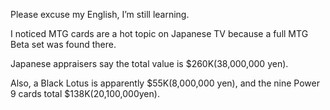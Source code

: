 Please excuse my English, I’m still learning.

I noticed MTG cards are a hot topic on Japanese TV because a full MTG Beta set was found there.

Japanese appraisers say the total value is $260K(38,000,000 yen).

Also, a Black Lotus is apparently $55K(8,000,000 yen), and the nine Power 9 cards total $138K(20,100,000yen).